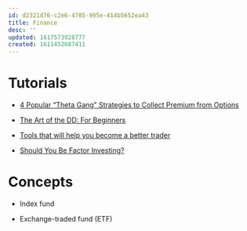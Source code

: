 ```yaml
---
id: d2321d76-c2e6-4785-995e-414b5652ea43
title: Finance
desc: ''
updated: 1617573928777
created: 1611452687411
---
```


# Tutorials

- [4 Popular “Theta Gang” Strategies to Collect Premium from Options](https://einvestingforbeginners.com/theta-gang-strategies/)

- [The Art of the DD: For Beginners](https://www.reddit.com/r/wallstreetbets/comments/6j6gri/the_art_of_the_dd_for_beginners/)

- [Tools that will help you become a better trader](https://www.reddit.com/r/wallstreetbets/comments/6gzhpn/tools_that_will_help_you_become_a_better_trader/)

- [Should You Be Factor Investing?](https://www.youtube.com/watch?v=ViTnIebSzj4)

# Concepts

- Index fund

- Exchange-traded fund (ETF)

